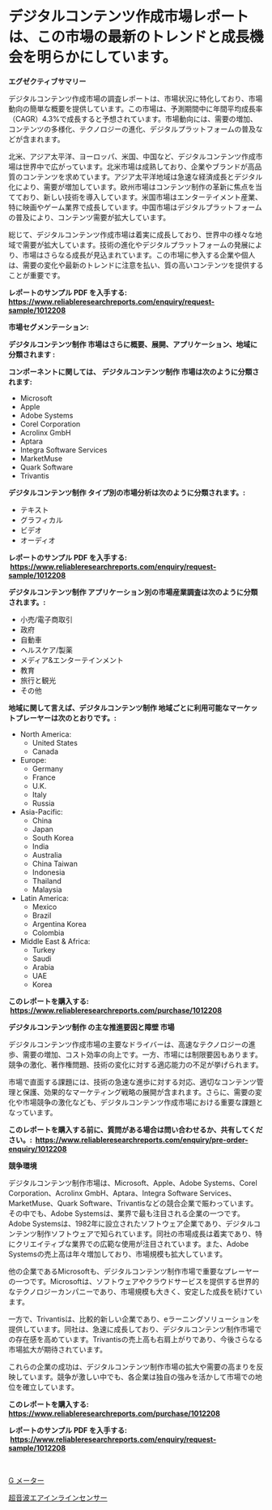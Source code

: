 <p><h1>デジタルコンテンツ作成市場レポートは、この市場の最新のトレンドと成長機会を明らかにしています。</h1></p><p><strong>エグゼクティブサマリー</strong></p>
<p><p>デジタルコンテンツ作成市場の調査レポートは、市場状況に特化しており、市場動向の簡単な概要を提供しています。この市場は、予測期間中に年間平均成長率（CAGR）4.3%で成長すると予想されています。市場動向には、需要の増加、コンテンツの多様化、テクノロジーの進化、デジタルプラットフォームの普及などが含まれます。</p><p>北米、アジア太平洋、ヨーロッパ、米国、中国など、デジタルコンテンツ作成市場は世界中で広がっています。北米市場は成熟しており、企業やブランドが高品質のコンテンツを求めています。アジア太平洋地域は急速な経済成長とデジタル化により、需要が増加しています。欧州市場はコンテンツ制作の革新に焦点を当てており、新しい技術を導入しています。米国市場はエンターテイメント産業、特に映画やゲーム業界で成長しています。中国市場はデジタルプラットフォームの普及により、コンテンツ需要が拡大しています。</p><p>総じて、デジタルコンテンツ作成市場は着実に成長しており、世界中の様々な地域で需要が拡大しています。技術の進化やデジタルプラットフォームの発展により、市場はさらなる成長が見込まれています。この市場に参入する企業や個人は、需要の変化や最新のトレンドに注意を払い、質の高いコンテンツを提供することが重要です。</p></p>
<p><strong>レポートのサンプル PDF を入手する: <a href="https://www.reliableresearchreports.com/enquiry/request-sample/1012208">https://www.reliableresearchreports.com/enquiry/request-sample/1012208</a></strong></p>
<p><strong>市場セグメンテーション:</strong></p>
<p><strong> デジタルコンテンツ制作 市場はさらに概要、展開、アプリケーション、地域に分類されます :</strong></p>
<p><strong>コンポーネントに関しては、 デジタルコンテンツ制作 市場は次のように分類されます: &nbsp;</strong></p>
<p><ul><li>Microsoft</li><li>Apple</li><li>Adobe Systems</li><li>Corel Corporation</li><li>Acrolinx GmbH</li><li>Aptara</li><li>Integra Software Services</li><li>MarketMuse</li><li>Quark Software</li><li>Trivantis</li></ul></p>
<p><strong> デジタルコンテンツ制作 タイプ別の市場分析は次のように分類されます。:</strong></p>
<p><ul><li>テキスト</li><li>グラフィカル</li><li>ビデオ</li><li>オーディオ</li></ul></p>
<p><strong>レポートのサンプル PDF を入手する: &nbsp;<a href="https://www.reliableresearchreports.com/enquiry/request-sample/1012208">https://www.reliableresearchreports.com/enquiry/request-sample/1012208</a></strong></p>
<p><strong> デジタルコンテンツ制作 アプリケーション別の市場産業調査は次のように分類されます。:</strong></p>
<p><ul><li>小売/電子商取引</li><li>政府</li><li>自動車</li><li>ヘルスケア/製薬</li><li>メディア&エンターテインメント</li><li>教育</li><li>旅行と観光</li><li>その他</li></ul></p>
<p><strong>地域に関して言えば、デジタルコンテンツ制作 地域ごとに利用可能なマーケットプレーヤーは次のとおりです。:</strong></p>
<p><ul>
    <li>
        North America:
        <ul>
            <li>United States</li>
            <li>Canada</li>
        </ul>
    </li>
    <li>
        Europe:
        <ul>
            <li>Germany</li>
            <li>France</li>
            <li>U.K.</li>
            <li>Italy</li>
            <li>Russia</li>
        </ul>
    </li>
    <li>
        Asia-Pacific:
        <ul>
            <li>China</li>
            <li>Japan</li>
            <li>South Korea</li>
            <li>India</li>
            <li>Australia</li>
            <li>China Taiwan</li>
            <li>Indonesia</li>
            <li>Thailand</li>
            <li>Malaysia</li>
        </ul>
    </li>
    <li>
        Latin America:
        <ul>
            <li>Mexico</li>
            <li>Brazil</li>
            <li>Argentina Korea</li>
            <li>Colombia</li>
        </ul>
    </li>
    <li>
        Middle East & Africa:
        <ul>
            <li>Turkey</li>
            <li>Saudi</li>
            <li>Arabia</li>
            <li>UAE</li>
            <li>Korea</li>
        </ul>
    </li>
    </ul></p>
<p><strong>このレポートを購入する: &nbsp;<a href="https://www.reliableresearchreports.com/purchase/1012208">https://www.reliableresearchreports.com/purchase/1012208</a></strong></p>
<p><strong>デジタルコンテンツ制作 の主な推進要因と障壁 市場</strong></p>
<p><p>デジタルコンテンツ作成市場の主要なドライバーは、高速なテクノロジーの進歩、需要の増加、コスト効率の向上です。一方、市場には制限要因もあります。競争の激化、著作権問題、技術の変化に対する適応能力の不足が挙げられます。</p><p>市場で直面する課題には、技術の急速な進歩に対する対応、適切なコンテンツ管理と保護、効果的なマーケティング戦略の展開が含まれます。さらに、需要の変化や市場競争の激化なども、デジタルコンテンツ作成市場における重要な課題となっています。</p></p>
<p><strong>このレポートを購入する前に、質問がある場合は問い合わせるか、共有してください。:&nbsp; <a href="https://www.reliableresearchreports.com/enquiry/pre-order-enquiry/1012208">https://www.reliableresearchreports.com/enquiry/pre-order-enquiry/1012208</a></strong></p>
<p><strong>競争環境</strong></p>
<p><p>デジタルコンテンツ制作市場は、Microsoft、Apple、Adobe Systems、Corel Corporation、Acrolinx GmbH、Aptara、Integra Software Services、MarketMuse、Quark Software、Trivantisなどの競合企業で賑わっています。その中でも、Adobe Systemsは、業界で最も注目される企業の一つです。Adobe Systemsは、1982年に設立されたソフトウェア企業であり、デジタルコンテンツ制作ソフトウェアで知られています。同社の市場成長は着実であり、特にクリエイティブな業界での広範な使用が注目されています。また、Adobe Systemsの売上高は年々増加しており、市場規模も拡大しています。</p><p>他の企業であるMicrosoftも、デジタルコンテンツ制作市場で重要なプレーヤーの一つです。Microsoftは、ソフトウェアやクラウドサービスを提供する世界的なテクノロジーカンパニーであり、市場規模も大きく、安定した成長を続けています。</p><p>一方で、Trivantisは、比較的新しい企業であり、eラーニングソリューションを提供しています。同社は、急速に成長しており、デジタルコンテンツ制作市場での存在感を高めています。Trivantisの売上高も右肩上がりであり、今後さらなる市場拡大が期待されています。</p><p>これらの企業の成功は、デジタルコンテンツ制作市場の拡大や需要の高まりを反映しています。競争が激しい中でも、各企業は独自の強みを活かして市場での地位を確立しています。</p></p>
<p><strong>このレポートを購入する: &nbsp; <a href="https://www.reliableresearchreports.com/purchase/1012208">https://www.reliableresearchreports.com/purchase/1012208</a></strong></p>
<p><strong>レポートのサンプル PDF を入手する: &nbsp;<a href="https://www.reliableresearchreports.com/enquiry/request-sample/1012208">https://www.reliableresearchreports.com/enquiry/request-sample/1012208</a></strong><strong></strong></p>
<p>&nbsp;</p>
<p><p><a href="https://github.com/KaydenJohns1964/Market-Research-Report-List-1/blob/main/40676925969.md">G メーター</a></p><p><a href="https://github.com/marbadji/Market-Research-Report-List-1/blob/main/77866365968.md">超音波エアインラインセンサー</a></p></p>